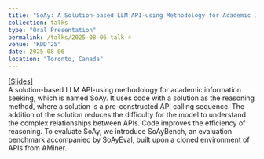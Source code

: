 ```yaml
---
title: "SoAy: A Solution-based LLM API-using Methodology for Academic Information Seeking"
collection: talks
type: "Oral Presentation"
permalink: /talks/2025-08-06-talk-4
venue: "KDD'25"
date: 2025-08-06
location: "Toronto, Canada"
---
```

[[Slides]](2025-08-06-talk-kdd.pdf)  
A solution-based LLM API-using methodology for academic information seeking, which is named SoAy.  It uses code with a solution as the reasoning method, where a solution is a pre-constructed API calling sequence. 
The addition of the solution reduces the difficulty for the model to understand the complex relationships between APIs. Code improves the efficiency of reasoning.
To evaluate SoAy, we introduce SoAyBench, an evaluation benchmark accompanied by SoAyEval, built upon a cloned environment of APIs from AMiner.